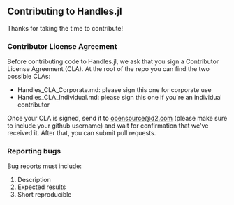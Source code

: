 ## Contributing to Handles.jl

Thanks for taking the time to contribute!

### Contributor License Agreement

Before contributing code to Handles.jl, we ask that you sign a Contributor License Agreement (CLA).  At the root of the repo you can find the two possible CLAs:

 - Handles_CLA_Corporate.md: please sign this one for corporate use
 - Handles_CLA_Individual.md: please sign this one if you're an individual contributor

Once your CLA is signed, send it to opensource@d2.com (please make sure to include your github username) and wait for confirmation that we've received it.  After that, you can submit pull requests.


### Reporting bugs

Bug reports must include:

1. Description
2. Expected results
3. Short reproducible

